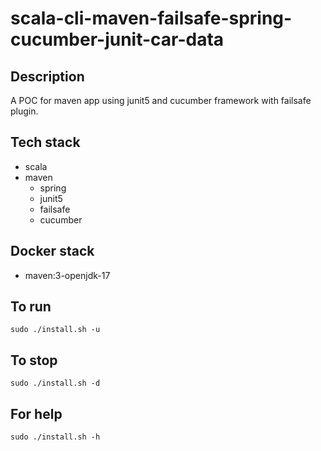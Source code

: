# scala-cli-maven-failsafe-spring-cucumber-junit-car-data

## Description
A POC for maven app using junit5
and cucumber framework with failsafe plugin.

## Tech stack
- scala
- maven
	- spring
  - junit5
  - failsafe
  - cucumber

## Docker stack
- maven:3-openjdk-17

## To run
`sudo ./install.sh -u`

## To stop
`sudo ./install.sh -d`

## For help
`sudo ./install.sh -h`
